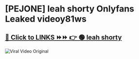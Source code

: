 
 # [PEJONE] leah shorty Onlyfans Leaked videoy81ws

## <h2><a href="https://clipsfans.com/leah_shorty&ref=git">🔗 Click to LINKS ⏩⏩ 👉 🟢 leah shorty </a></h2>

<a href="https://clipsfans.com/leah_shorty&ref=git" rel="nofollow" data-target="animated-image.originalLink"><img src="https://i.ibb.co.com/xMMVF88/686577567.gif" alt="Viral Video Original" style="max-width: 100%; display: inline-block;" data-target="animated-image.originalImage"></a>

